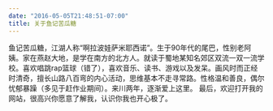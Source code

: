 ```yaml
---
date: "2016-05-05T21:48:51-07:00"
title: 关于鱼记苦瓜糖
---
```

鱼记苦瓜糖，江湖人称“啊拉波娃萨米耶西诺”。生于90年代的尾巴，性别老阿姨。家在燕赵大地，是学在南方的北方人。就读于蜀地某知名郊区双流一双一流学校。喜欢唱跳rap篮球（错了），喜欢音乐、读书、游戏以及发呆。画风时而正经时清奇，擅长山路八百弯的内心活动，思维基本不走寻常路。性格温和善良，偶尔忧郁暴躁（多见于赶作业期间）。来川两年，逐渐爱上这里。
最后，欢迎打开我的网站，很高兴你愿意了解我，认识你我也开心极了。
